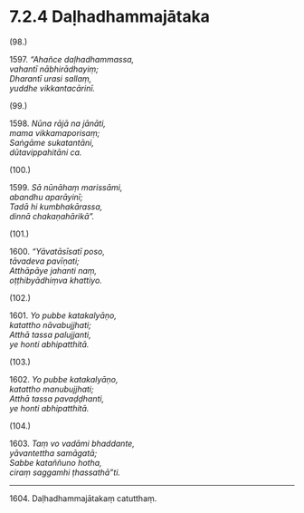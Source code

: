 # 7.2.4 Daḷhadhammajātaka

(98.)

1597\. _“Ahañce daḷhadhammassa,_  
_vahantī nābhirādhayiṃ;_  
_Dharantī urasi sallaṃ,_  
_yuddhe vikkantacārinī._  

(99.)

1598\. _Nūna rājā na jānāti,_  
_mama vikkamaporisaṃ;_  
_Saṅgāme sukatantāni,_  
_dūtavippahitāni ca._  

(100.)

1599\. _Sā nūnāhaṃ marissāmi,_  
_abandhu aparāyinī;_  
_Tadā hi kumbhakārassa,_  
_dinnā chakaṇahārikā”._  

(101.)

1600\. _“Yāvatāsīsatī poso,_  
_tāvadeva pavīṇati;_  
_Atthāpāye jahanti naṃ,_  
_oṭṭhibyādhiṃva khattiyo._  

(102.)

1601\. _Yo pubbe katakalyāṇo,_  
_katattho nāvabujjhati;_  
_Atthā tassa palujjanti,_  
_ye honti abhipatthitā._  

(103.)

1602\. _Yo pubbe katakalyāṇo,_  
_katattho manubujjhati;_  
_Atthā tassa pavaḍḍhanti,_  
_ye honti abhipatthitā._  

(104.)

1603\. _Taṃ vo vadāmi bhaddante,_  
_yāvantettha samāgatā;_  
_Sabbe kataññuno hotha,_  
_ciraṃ saggamhi ṭhassathā”ti._  

---

1604\. Daḷhadhammajātakaṃ catutthaṃ.
